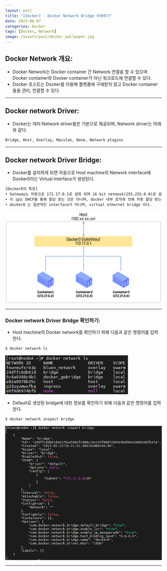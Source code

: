 ```yaml
---
layout: post
title: "[Docker] - Docker Network Bridge 이해하기"
date: 2023-06-07
categories: Docker
tags: [Docker, Network]
image: /assets/post/docker_wallpaper.jpg
---
```


## Docker Network 개요:
- Docker Network는 Docker container 간 Network 연결을 할 수 있으며 Docker container와 Docker container가 아닌 워크로드에 연결할 수 있다.
- Docker 호스트는 Docker를 이용해 플랫폼에 구애받지 않고 Docker container들을 관리, 연결할 수 있다.

* * *

## Docker network Driver:
- Docker는 여러 Network driver들은 기본으로 제공되며, Network driver는 아래와 같다. 
```html
Bridge, Host, Overlay, Macvlan, None, Network plugins
```

* * *

## Docker network Driver Bridge:
- Docker를 설치하게 되면 자동으로 Host machine의 Network interface에 Docker0라는 Virtual interface가 생성된다.
```html
[Docker0의 특징]
• Gateway는 자동으로 172.17.0.1로 설정 되며 16 bit netmask(255.255.0.0)로 설정된다.
• 이 ip는 DHCP를 통해 할당 받는 것은 아니며, docker 내부 로직에 의해 자동 할당 받는 것이다.
• docker0 는 일반적인 interface가 아니며, virtual ethernet bridge 이다.
```
[![docker network 흐름도](/assets/images/docker/docker%20network%20%ED%9D%90%EB%A6%84%EB%8F%84.PNG)](/assets/images/docker/docker%20network%20%ED%9D%90%EB%A6%84%EB%8F%84.PNG)

* * *

### Docker network Driver Bridge 확인하기:
- Host machine의 Docker network를 확인하기 위해 다음과 같은 명령어를 입력한다.
```bash
$ docker network ls
```
[![docker network 명령어](/assets/images/docker/docker%20network%20%ED%99%95%EC%9D%B8%20%EB%AA%85%EB%A0%B9%EC%96%B4.PNG)](/assets/images/docker/docker%20network%20%ED%99%95%EC%9D%B8%20%EB%AA%85%EB%A0%B9%EC%96%B4.PNG)

- Default로 생성된 bridge에 대한 정보를 확인하기 위해 다음과 같은 명령어를 입력한다. 
```bash
$ docker network inspect bridge
```
[![docker network bridge 기본값](/assets/images/docker/docker%20network%20bridge%20%EA%B8%B0%EB%B3%B8%EA%B0%92.PNG)](/assets/images/docker/docker%20network%20bridge%20%EA%B8%B0%EB%B3%B8%EA%B0%92.PNG)

* * *